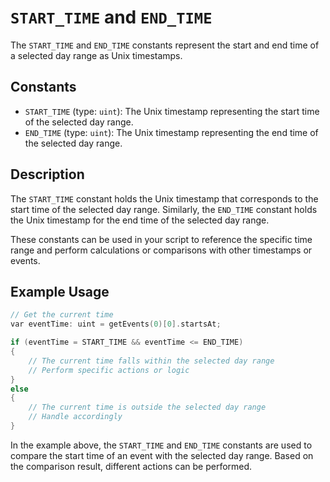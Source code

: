 # `START_TIME` and `END_TIME`

The `START_TIME` and `END_TIME` constants represent the start and end time of a selected day range as Unix timestamps.

## Constants

- `START_TIME` (type: `uint`): The Unix timestamp representing the start time of the selected day range.
- `END_TIME` (type: `uint`): The Unix timestamp representing the end time of the selected day range.

## Description

The `START_TIME` constant holds the Unix timestamp that corresponds to the start time of the selected day range. Similarly, the `END_TIME` constant holds the Unix timestamp for the end time of the selected day range.

These constants can be used in your script to reference the specific time range and perform calculations or comparisons with other timestamps or events.

## Example Usage

```cpp
// Get the current time
var eventTime: uint = getEvents(0)[0].startsAt;

if (eventTime = START_TIME && eventTime <= END_TIME)
{
    // The current time falls within the selected day range
    // Perform specific actions or logic
}
else
{
    // The current time is outside the selected day range
    // Handle accordingly
}
```

In the example above, the `START_TIME` and `END_TIME` constants are used to compare the start time of an event with the selected day range. Based on the comparison result, different actions can be performed.
